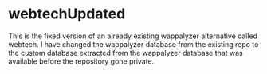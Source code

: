 # webtechUpdated
This is the fixed version of an already existing wappalyzer alternative called webtech. I have changed the wappalyzer database from the existing repo to the custom database extracted from the wappalyzer database that was available before the repository gone private.
